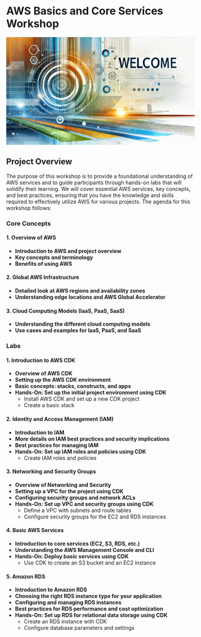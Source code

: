 # AWS Basics and Core Services Workshop

![Welcome to AWS Basics and Core Services Workshop](media/welcome.png)

## Project Overview

The purpose of this workshop is to provide a foundational understanding of AWS services and to guide participants through hands-on labs that will solidify their learning. We will cover essential AWS services, key concepts, and best practices, ensuring that you have the knowledge and skills required to effectively utilize AWS for various projects. The agenda for this workshop follows:

### Core Concepts

#### 1. Overview of AWS

- **Introduction to AWS and project overview**
- **Key concepts and terminology**
- **Benefits of using AWS**

#### 2. Global AWS Infrastructure

- **Detailed look at AWS regions and availability zones**
- **Understanding edge locations and AWS Global Accelerator**

#### 3. Cloud Computing Models (IaaS, PaaS, SaaS)

- **Understanding the different cloud computing models**
- **Use cases and examples for IaaS, PaaS, and SaaS**

### Labs

#### 1. Introduction to AWS CDK

- **Overview of AWS CDK**
- **Setting up the AWS CDK environment**
- **Basic concepts: stacks, constructs, and apps**
- **Hands-On: Set up the initial project environment using CDK**
  - Install AWS CDK and set up a new CDK project
  - Create a basic stack

#### 2. Identity and Access Management (IAM)

- **Introduction to IAM**
- **More details on IAM best practices and security implications**
- **Best practices for managing IAM**
- **Hands-On: Set up IAM roles and policies using CDK**
  - Create IAM roles and policies

#### 3. Networking and Security Groups

- **Overview of Networking and Security**
- **Setting up a VPC for the project using CDK**
- **Configuring security groups and network ACLs**
- **Hands-On: Set up VPC and security groups using CDK**
  - Define a VPC with subnets and route tables
  - Configure security groups for the EC2 and RDS instances

#### 4. Basic AWS Services

- **Introduction to core services (EC2, S3, RDS, etc.)**
- **Understanding the AWS Management Console and CLI**
- **Hands-On: Deploy basic services using CDK**
  - Use CDK to create an S3 bucket and an EC2 instance

#### 5. Amazon RDS

- **Introduction to Amazon RDS**
- **Choosing the right RDS instance type for your application**
- **Configuring and managing RDS instances**
- **Best practices for RDS performance and cost optimization**
- **Hands-On: Set up RDS for relational data storage using CDK**
  - Create an RDS instance with CDK
  - Configure database parameters and settings
